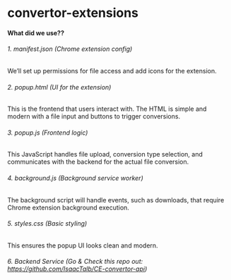 # convertor-extensions

#### What did we use??

###### 1. manifest.json (Chrome extension config)
We’ll set up permissions for file access and add icons for the extension.

###### 2. popup.html (UI for the extension)
This is the frontend that users interact with. The HTML is simple and modern with a file input and buttons to trigger conversions.

###### 3. popup.js (Frontend logic)
This JavaScript handles file upload, conversion type selection, and communicates with the backend for the actual file conversion.

###### 4. background.js (Background service worker)
The background script will handle events, such as downloads, that require Chrome extension background execution.

###### 5. styles.css (Basic styling)
This ensures the popup UI looks clean and modern.

###### 6. Backend Service (Go & Check this repo out: https://github.com/IsaacTalb/CE-convertor-api)

